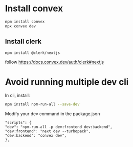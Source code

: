 # Install convex

```bash
npm install convex
npx convex dev
```

## Install clerk

```bash
npm install @clerk/nextjs
```

follow https://docs.convex.dev/auth/clerk#nextjs

# Avoid running multiple dev cli
In cli, install:
```bash
npm install npm-run-all --save-dev
```

Modify your dev command in the package.json
```
"scripts": {
"dev": "npm-run-all -p dev:frontend dev:backend",
"dev:frontend": "next dev --turbopack",
"dev:backend": "convex dev",
},
```
